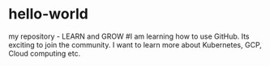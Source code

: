 # hello-world
my repository - LEARN and GROW
#I am learning how to use GitHub. Its exciting to join the community. I want to learn more about Kubernetes, GCP, Cloud computing etc.
